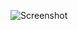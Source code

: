 ![Screenshot](https://raw.githubusercontent.com/Cryakl/Ultimate-RAT-Collection/refs/heads/main/HavRat/Hav-Rat%201.2/Screenshot.png)
